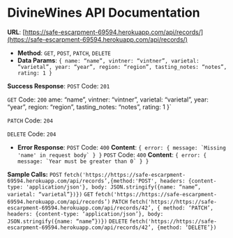 # DivineWines API Documentation

**URL**: [https://safe-escarpment-69594.herokuapp.com/api/records/](https://safe-escarpment-69594.herokuapp.com/api/records/)

* **Method**: `GET`, `POST`, `PATCH`, `DELETE`
* **Data Params**: `{ name: “name”, vintner: “vintner”, varietal: “varietal”, year: “year”, region: “region”, tasting_notes: “notes”, rating: 1 }`

 **Success Response**: 
`POST` Code: `201`
		
`GET` Code: `200`
		ame: “name”, vintner: “vintner”, varietal: “varietal”, year: “year”, region: “region”, tasting_notes: “notes”, rating: 1  }`
		
`PATCH` Code: `204`
		
`DELETE` Code: `204`

* **Error Response**:
		`POST` Code: `400`
		**Content**: ``{ error: { message: `Missing 'name' in request body` } }``
    `POST` Code: `400`
		**Content**: ``{ error: { message: `Year must be greater than 0` } }``

**Sample Calls:**
  `POST` `fetch('https://https://safe-escarpment-69594.herokuapp.com/api/records’,{method:'POST', headers: {content-type: 'application/json'}, body: JSON.stringify({name: “name”, varietal: “varietal”})})`
	`GET`  `fetch('https://https://safe-escarpment-69594.herokuapp.com/api/records’)`
	`PATCH` `fetch('https://https://safe-escarpment-69594.herokuapp.com/api/records/42’, { method: ‘PATCH’, headers: {content-type: ‘application/json’}, body: JSON.stringify({name: “name”})})`
	`DELETE`  `fetch('https://https://safe-escarpment-69594.herokuapp.com/api/records/42’, {method: ‘DELETE’})`
